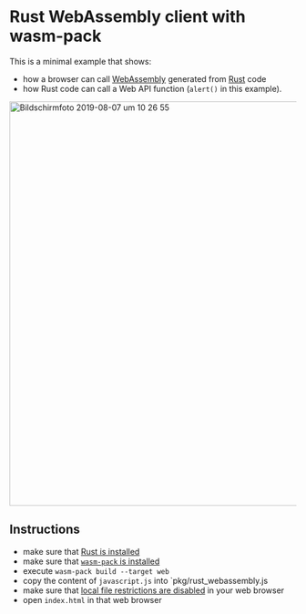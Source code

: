 # Rust WebAssembly client with wasm-pack

This is a minimal example that shows:
* how a browser can call [WebAssembly](https://webassembly.org) generated from [Rust](https://www.rust-lang.org) code
* how Rust code can call a Web API function (`alert()` in this example).

<img width="710" alt="Bildschirmfoto 2019-08-07 um 10 26 55" src="https://user-images.githubusercontent.com/391975/62607213-fe0cd000-b8fd-11e9-91e8-56ba4fe93f43.png">

## Instructions

* make sure that [Rust is installed](https://www.rust-lang.org/tools/install)
* make sure that [`wasm-pack` is installed](https://rustwasm.github.io/wasm-pack/installer/)
* execute `wasm-pack build --target web`
* copy the content of `javascript.js` into `pkg/rust_webassembly.js
* make sure that [local file restrictions are disabled](https://www.thepolyglotdeveloper.com/2014/08/bypass-cors-errors-testing-apis-locally/) in your web browser
* open `index.html` in that web browser

